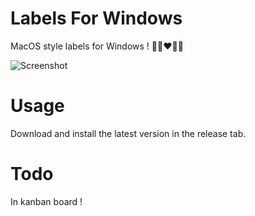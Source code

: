 # Labels For Windows
MacOS style labels for Windows ! 💚💛❤️💜💙

![Screenshot](https://raw.githubusercontent.com/ogxd/labels-for-windows/master/demo/screenshot.png)

# Usage
Download and install the latest version in the release tab.

# Todo
In kanban board !
